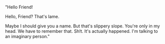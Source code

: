 "Hello Friend!

Hello, Friend? That's lame.

Maybe I should give you a name. But that's slippery slope.
You're only in my head. We have to remember that.
Sh!t.
It's actually happened. I'm talking to an imaginary person."
